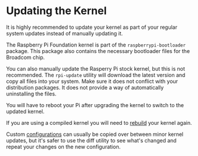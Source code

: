 # Updating the Kernel

It is highly recommended to update your kernel as part of your regular system updates instead of manually updating it.

The Raspberry Pi Foundation kernel is part of the `raspberrypi-bootloader` package. This package also contains the necessary bootloader files for the Broadcom chip.

You can also manually update the Rasperry Pi stock kernel, but this is not recommended. The `rpi-update` utility will download the latest version and copy all files into your system. Make sure it does not conflict with your distribution packages. It does not provide a way of automatically uninstalling the files.

You will have to reboot your Pi after upgrading the kernel to switch to the updated kernel.

If you are using a compiled kernel you will need to [rebuild](building.md) your kernel again.

Custom [configurations](configuring.md) can usually be copied over between minor kernel updates, but it's safer to use the diff utility to see what's changed and repeat your changes on the new configuration.
